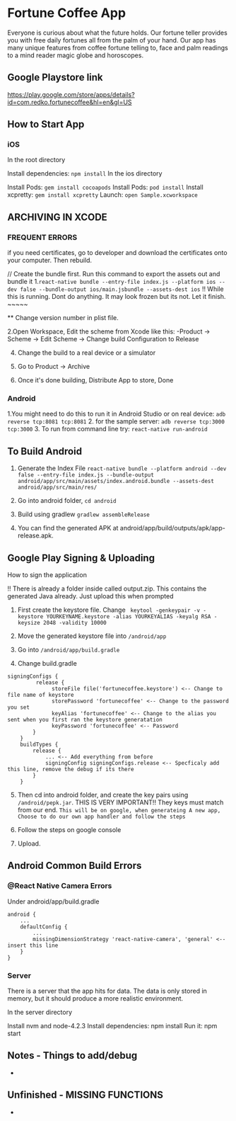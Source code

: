 # Fortune Coffee App

Everyone is curious about what the future holds. Our fortune teller provides you with free daily fortunes all from the palm of your hand. Our app has many unique features from coffee fortune telling to, face and palm readings to a mind reader magic globe and horoscopes.

## Google Playstore link 
https://play.google.com/store/apps/details?id=com.redko.fortunecoffee&hl=en&gl=US

## How to Start App

### iOS
In the root directory

Install dependencies: ``npm install``
In the ios directory

Install Pods: ``gem install cocoapods``
Install Pods: ``pod install``
Install xcpretty: ``gem install xcpretty``
Launch: ```open Sample.xcworkspace```

## ARCHIVING IN XCODE

### FREQUENT ERRORS
 if you need certificates, go to developer and download the certificates onto your computer. Then rebuild.

// Create the bundle first. Run this command to export the assets out and bundle it
1.``react-native bundle --entry-file index.js --platform ios --dev false --bundle-output ios/main.jsbundle --assets-dest ios``
!! While this is running. Dont do anything. It may look frozen but its not. Let it finish.  ~~~~~


** Change version number in plist file.

2.Open Workspace, Edit the scheme from Xcode like this:
-Product -> Scheme -> Edit Scheme -> Change build Configuration to Release


4. Change the build to a real device or a simulator

5. Go to Product -> Archive

6. Once it's done building, Distribute App to store, Done


### Android

1.You might need to do this to run it in Android Studio or on real device: ``adb reverse tcp:8081 tcp:8081``
2. for the sample server: ``adb reverse tcp:3000 tcp:3000``
3. To run from command line try: ``react-native run-android``


## To Build Android



1. Generate the Index File ``react-native bundle --platform android --dev false --entry-file index.js --bundle-output android/app/src/main/assets/index.android.bundle --assets-dest android/app/src/main/res/ ``

2. Go into android folder, ``cd android``

3. Build using gradlew ``gradlew assembleRelease``

4. You can find the generated APK at android/app/build/outputs/apk/app-release.apk.


## Google Play Signing & Uploading

How to sign the application

!! There is already a folder inside called output.zip. 
This contains the generated Java already.
Just upload this when prompted

1. First create the keystore file. Change 
   `` keytool -genkeypair -v -keystore YOURKEYNAME.keystore -alias YOURKEYALIAS -keyalg RSA -keysize 2048 -validity 10000``
2. Move the generated keystore file into ``/android/app``
   
3. Go into ``/android/app/build.gradle``
   
4.  Change build.gradle 
``` 
signingConfigs {
         release {
              storeFile file('fortunecoffee.keystore') <-- Change to file name of keystore
              storePassword 'fortunecoffee' <-- Change to the password you set
              keyAlias 'fortunecoffee' <-- Change to the alias you sent when you first ran the keystore generatation
              keyPassword 'fortunecoffee' <-- Password
        }
    }
    buildTypes {
        release {
            ... <-- Add everything from before
            signingConfig signingConfigs.release <-- Specficaly add this line, remove the debug if its there
        }
    }
```

5. Then cd into android folder, and create the key pairs using ``/android/pepk.jar``. THIS IS VERY IMPORTANT!!
   They keys must match from our end.
    ``This will be on google, when generateing A new app, Choose to do our own app handler and follow the steps``
   
6. Follow the steps on google console
7. Upload.


## Android Common Build Errors


### @React Native Camera Errors

Under android/app/build.gradle
```
android {
    ...
    defaultConfig {
        ...
        missingDimensionStrategy 'react-native-camera', 'general' <-- insert this line
    }
}
```

### Server

There is a server that the app hits for data. The data is only stored in memory, but it should produce a more realistic environment.

In the server directory

Install nvm and node-4.2.3
Install dependencies: npm install
Run it: npm start

## Notes - Things to add/debug
- 
    
## Unfinished - MISSING FUNCTIONS
- 
